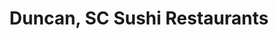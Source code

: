 ---
layout: city
title: Duncan, SC Sushi Restaurants
permalink: /south-carolina/duncan/
stateAbbr: SC
stateName: South Carolina
cityName: Duncan

---
